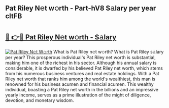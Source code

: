 ## Pat Riley N𝚎t w𝚘rth - Part-hV8 S𝚊lary per year cltFB

# <h2><a href="http://gc20dni.nevu.top/?p=Pat+Riley">🔗 👉🔴 Pat Riley N𝚎t w𝚘rth - S𝚊lary</a></h2>

[![Pat Riley N𝚎t W𝚘rth](https://i.imgur.com/Oavwk0R.jpeg)](http://gc20dni.nevu.top/?p=Pat+Riley)
What is Pat Riley n𝚎t w𝚘rth? What is Pat Riley s𝚊lary per year?
This prosperous individual's Pat Riley net worth is substantial, making him one of the richest in his sector. Although his annual salary is considerable, it is dwarfed by his believed Pat Riley net worth, which stems from his numerous business ventures and real estate holdings. With a Pat Riley net worth that ranks him among the world's wealthiest, this man is renowned for his business acumen and financial acumen. This wealthy individual, boasting a Pat Riley net worth in the billions and an impressive yearly income, serves as a prime illustration of the might of diligence, devotion, and monetary wisdom.
